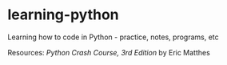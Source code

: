 # learning-python
Learning how to code in Python - practice, notes, programs, etc 

Resources: 
<i>Python Crash Course, 3rd Edition</i> by Eric Matthes
